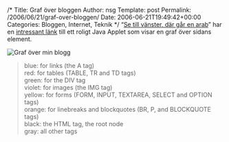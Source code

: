 /*
 Title: Graf över bloggen
 Author: nsg
 Template: post
 Permalink: /2006/06/21/graf-over-bloggen/
 Date: 2006-06-21T19:49:42+00:00
 Categories: Bloggen, Internet, Teknik
*/
&#8220;[Se till vänster, där går en arab][1]&#8221; har en [intressant länk][2] till ett roligt Java Applet som visar en graf över sidans element.

<img id="image81" src="http://web.enesge.eu/%7Es/wordpress/wp-content/uploads/2006/06/graf_blogg.gif" alt="Graf över min blogg" />

> blue: for links (the A tag)  
> red: for tables (TABLE, TR and TD tags)  
> green: for the DIV tag  
> violet: for images (the IMG tag)  
> yellow: for forms (FORM, INPUT, TEXTAREA, SELECT and OPTION tags)  
> orange: for linebreaks and blockquotes (BR, P, and BLOCKQUOTE tags)  
> black: the HTML tag, the root node  
> gray: all other tags

<small></small>

 [1]: http://www.tmn.nu/blog/?p=407
 [2]: http://www.aharef.info/static/htmlgraph/